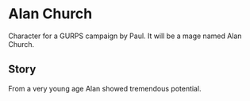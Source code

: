 # Alan Church
Character for a GURPS campaign by Paul. It will be a mage named Alan Church.

Story
-----

From a very young age Alan showed tremendous potential.
